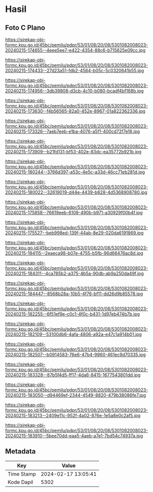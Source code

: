 # Hasil

## Foto C Plano

https://sirekap-obj-formc.kpu.go.id/45bc/pemilu/pdpr/53/01/08/20/08/5301082008023-20240215-174655--4eee5ee7-e422-4354-88c6-b715625e09cc.jpg

https://sirekap-obj-formc.kpu.go.id/45bc/pemilu/pdpr/53/01/08/20/08/5301082008023-20240215-174433--27d23a51-fdb2-4564-b05c-5c0320641b55.jpg

https://sirekap-obj-formc.kpu.go.id/45bc/pemilu/pdpr/53/01/08/20/08/5301082008023-20240215-174956--3db39808-d3cb-4c10-b080-bcadf4bf168b.jpg

https://sirekap-obj-formc.kpu.go.id/45bc/pemilu/pdpr/53/01/08/20/08/5301082008023-20240215-173630--f4b56565-82a0-452e-8967-01a822362336.jpg

https://sirekap-obj-formc.kpu.go.id/45bc/pemilu/pdpr/53/01/08/20/08/5301082008023-20240215-173326--7aeb7eeb-e1ba-4076-a5f1-400cd72f7e16.jpg

https://sirekap-obj-formc.kpu.go.id/45bc/pemilu/pdpr/53/01/08/20/08/5301082008023-20240215-173909--b21fd131-bf53-402e-83dc-ea35772b921b.jpg

https://sirekap-obj-formc.kpu.go.id/45bc/pemilu/pdpr/53/01/08/20/08/5301082008023-20240215-180244--3766d397-a53c-4e5c-a33d-46cc71eb281d.jpg

https://sirekap-obj-formc.kpu.go.id/45bc/pemilu/pdpr/53/01/08/20/08/5301082008023-20240215-180022--32619019-d44e-4439-b628-4d5368908780.jpg

https://sirekap-obj-formc.kpu.go.id/45bc/pemilu/pdpr/53/01/08/20/08/5301082008023-20240215-175858--76619eeb-6109-490b-b971-a30929f00b4f.jpg

https://sirekap-obj-formc.kpu.go.id/45bc/pemilu/pdpr/53/01/08/20/08/5301082008023-20240215-175527--beb998ed-139f-44ab-8e29-020da6191869.jpg

https://sirekap-obj-formc.kpu.go.id/45bc/pemilu/pdpr/53/01/08/20/08/5301082008023-20240215-184115--2eaeca98-b07e-4755-b5fb-96d66476ac8d.jpg

https://sirekap-obj-formc.kpu.go.id/45bc/pemilu/pdpr/53/01/08/20/08/5301082008023-20240215-184311--4ca785b2-a375-4b5a-90db-ab9a250da49f.jpg

https://sirekap-obj-formc.kpu.go.id/45bc/pemilu/pdpr/53/01/08/20/08/5301082008023-20240215-184447--8568b28a-10b5-4f76-bf11-dd26d9b85578.jpg

https://sirekap-obj-formc.kpu.go.id/45bc/pemilu/pdpr/53/01/08/20/08/5301082008023-20240215-182255--6f51ef9e-c0c1-4f0c-b431-1d97eb474b7b.jpg

https://sirekap-obj-formc.kpu.go.id/45bc/pemilu/pdpr/53/01/08/20/08/5301082008023-20240215-182109--53100db6-4afa-4806-a92a-e47c1a914b01.jpg

https://sirekap-obj-formc.kpu.go.id/45bc/pemilu/pdpr/53/01/08/20/08/5301082008023-20240215-182507--b0914583-76e6-47b4-9960-461ec9d70335.jpg

https://sirekap-obj-formc.kpu.go.id/45bc/pemilu/pdpr/53/01/08/20/08/5301082008023-20240215-183328--87b5f4d5-ff17-4da6-8415-1677543801dd.jpg

https://sirekap-obj-formc.kpu.go.id/45bc/pemilu/pdpr/53/01/08/20/08/5301082008023-20240215-183050--d94469ef-2344-4549-8820-479b38086fe7.jpg

https://sirekap-obj-formc.kpu.go.id/45bc/pemilu/pdpr/53/01/08/20/08/5301082008023-20240215-183213--2409e11c-952f-4a02-876e-1e5a8e0c2af5.jpg

https://sirekap-obj-formc.kpu.go.id/45bc/pemilu/pdpr/53/01/08/20/08/5301082008023-20240215-183910--5bee70dd-eaa5-4aeb-a7e1-7bd54c74937a.jpg


## Metadata

| Key        | Value               |
| ---------- | ------------------- |
| Time Stamp | 2024-02-17 13:05:41 |
| Kode Dapil | 5302                |



